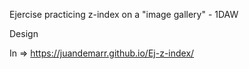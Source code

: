 Ejercise practicing z-index on a "image gallery" - 1DAW

Design

In => https://juandemarr.github.io/Ej-z-index/

